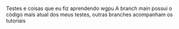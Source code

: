 Testes e coisas que eu fiz aprendendo wgpu
A branch main possui o código mais atual dos meus testes, outras branches acompanham os tutoriais
